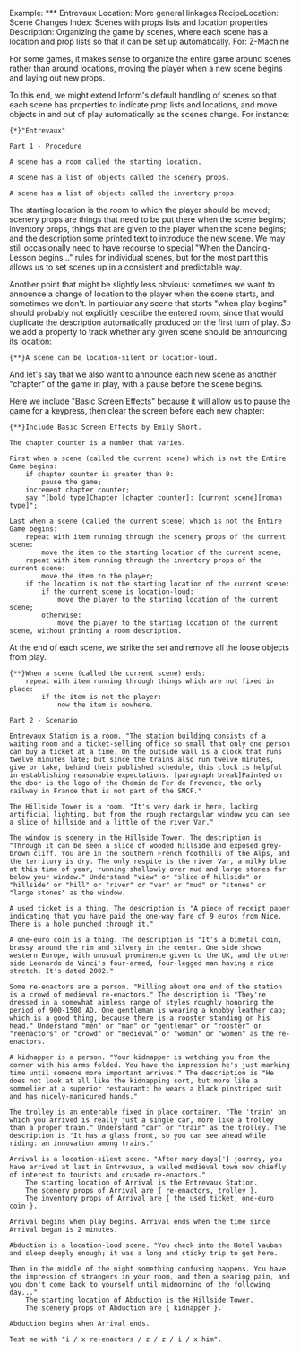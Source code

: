 Example: *** Entrevaux
Location: More general linkages
RecipeLocation: Scene Changes
Index: Scenes with props lists and location properties
Description: Organizing the game by scenes, where each scene has a location and prop lists so that it can be set up automatically.
For: Z-Machine

  
For some games, it makes sense to organize the entire game around scenes rather than around locations, moving the player when a new scene begins and laying out new props.

  
To this end, we might extend Inform's default handling of scenes so that each scene has properties to indicate prop lists and locations, and move objects in and out of play automatically as the scenes change. For instance:

  

``` inform7
{*}"Entrevaux"

Part 1 - Procedure

A scene has a room called the starting location.

A scene has a list of objects called the scenery props.

A scene has a list of objects called the inventory props.
```

  
The starting location is the room to which the player should be moved; scenery props are things that need to be put there when the scene begins; inventory props, things that are given to the player when the scene begins; and the description some printed text to introduce the new scene. We may still occasionally need to have recourse to special "When the Dancing-Lesson begins..." rules for individual scenes, but for the most part this allows us to set scenes up in a consistent and predictable way.

  
Another point that might be slightly less obvious: sometimes we want to announce a change of location to the player when the scene starts, and sometimes we don't. In particular any scene that starts "when play begins" should probably not explicitly describe the entered room, since that would duplicate the description automatically produced on the first turn of play. So we add a property to track whether any given scene should be announcing its location:

  

``` inform7
{**}A scene can be location-silent or location-loud.
```

  
And let's say that we also want to announce each new scene as another "chapter" of the game in play, with a pause before the scene begins.

  
Here we include "Basic Screen Effects" because it will allow us to pause the game for a keypress, then clear the screen before each new chapter:

  

``` inform7
{**}Include Basic Screen Effects by Emily Short.

The chapter counter is a number that varies.

First when a scene (called the current scene) which is not the Entire Game begins:
	if chapter counter is greater than 0:
		pause the game;
	increment chapter counter;
	say "[bold type]Chapter [chapter counter]: [current scene][roman type]";

Last when a scene (called the current scene) which is not the Entire Game begins:
	repeat with item running through the scenery props of the current scene:
		move the item to the starting location of the current scene;
	repeat with item running through the inventory props of the current scene:
		move the item to the player;
	if the location is not the starting location of the current scene:
		if the current scene is location-loud:
			move the player to the starting location of the current scene;
		otherwise:
			move the player to the starting location of the current scene, without printing a room description.
```

  
At the end of each scene, we strike the set and remove all the loose objects from play.

  

``` inform7
{**}When a scene (called the current scene) ends:
	repeat with item running through things which are not fixed in place:
		if the item is not the player:
			now the item is nowhere.

Part 2 - Scenario

Entrevaux Station is a room. "The station building consists of a waiting room and a ticket-selling office so small that only one person can buy a ticket at a time. On the outside wall is a clock that runs twelve minutes late; but since the trains also run twelve minutes, give or take, behind their published schedule, this clock is helpful in establishing reasonable expectations. [paragraph break]Painted on the door is the logo of the Chemin de Fer de Provence, the only railway in France that is not part of the SNCF."

The Hillside Tower is a room. "It's very dark in here, lacking artificial lighting, but from the rough rectangular window you can see a slice of hillside and a little of the river Var."

The window is scenery in the Hillside Tower. The description is "Through it can be seen a slice of wooded hillside and exposed grey-brown cliff. You are in the southern French foothills of the Alps, and the territory is dry. The only respite is the river Var, a milky blue at this time of year, running shallowly over mud and large stones far below your window." Understand "view" or "slice of hillside" or "hillside" or "hill" or "river" or "var" or "mud" or "stones" or "large stones" as the window.

A used ticket is a thing. The description is "A piece of receipt paper indicating that you have paid the one-way fare of 9 euros from Nice. There is a hole punched through it."

A one-euro coin is a thing. The description is "It's a bimetal coin, brassy around the rim and silvery in the center. One side shows western Europe, with unusual prominence given to the UK, and the other side Leonardo da Vinci's four-armed, four-legged man having a nice stretch. It's dated 2002."

Some re-enactors are a person. "Milling about one end of the station is a crowd of medieval re-enactors." The description is "They're dressed in a somewhat aimless range of styles roughly honoring the period of 900-1500 AD. One gentleman is wearing a knobby leather cap; which is a good thing, because there is a rooster standing on his head." Understand "men" or "man" or "gentleman" or "rooster" or "reenactors" or "crowd" or "medieval" or "woman" or "women" as the re-enactors.

A kidnapper is a person. "Your kidnapper is watching you from the corner with his arms folded. You have the impression he's just marking time until someone more important arrives." The description is "He does not look at all like the kidnapping sort, but more like a sommelier at a superior restaurant: he wears a black pinstriped suit and has nicely-manicured hands."

The trolley is an enterable fixed in place container. "The 'train' on which you arrived is really just a single car, more like a trolley than a proper train." Understand "car" or "train" as the trolley. The description is "It has a glass front, so you can see ahead while riding: an innovation among trains."

Arrival is a location-silent scene. "After many days['] journey, you have arrived at last in Entrevaux, a walled medieval town now chiefly of interest to tourists and crusade re-enactors."
	The starting location of Arrival is the Entrevaux Station.
	The scenery props of Arrival are { re-enactors, trolley }.
	The inventory props of Arrival are { the used ticket, one-euro coin }.

Arrival begins when play begins. Arrival ends when the time since Arrival began is 2 minutes.

Abduction is a location-loud scene. "You check into the Hotel Vauban and sleep deeply enough; it was a long and sticky trip to get here.

Then in the middle of the night something confusing happens. You have the impression of strangers in your room, and then a searing pain, and you don't come back to yourself until midmorning of the following day..."
	The starting location of Abduction is the Hillside Tower.
	The scenery props of Abduction are { kidnapper }.

Abduction begins when Arrival ends.

Test me with "i / x re-enactors / z / z / i / x him".
```

